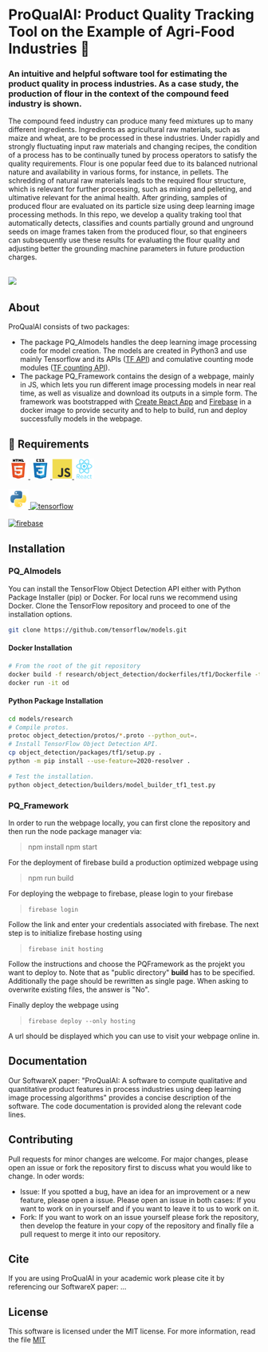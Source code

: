 # ProQualAI: Product Quality Tracking Tool on the Example of Agri-Food Industries 🌾 

### An intuitive and helpful software tool for estimating the product quality in process industries. As a case study, the production of flour in the context of the compound feed industry is shown.
The compound feed industry can produce many feed mixtures up to many different ingredients. Ingredients as agricultural raw materials, such as maize and wheat, are to be processed in these industries. Under rapidly and strongly fluctuating input raw materials and changing recipes, the condition of a process has to be continually tuned by process operators to satisfy the quality requirements. Flour is one popular feed due to its balanced nutrional nature and availability in various forms, for instance, in pellets. The schredding of natural raw materials leads to the required flour structure, which is relevant for further processing, such as mixing and pelleting, and ultimative relevant for the animal health.
After grinding, samples of produced flour are evaluated on its particle size using deep learning image processing methods. In this repo, we develop a quality traking tool that automatically detects, classifies and counts partially ground and unground seeds on image frames taken from the produced flour, so that engineers can subsequently use these results for evaluating the flour quality and adjusting better the grounding machine parameters in future production charges. 

<br>
<img src="./PQ_Framework/public/images/webpage_example.gif"/>
<br>

## About
ProQualAI consists of two packages: 
*  The package PQ_AImodels handles the deep learning image processing code for model creation. The models are created in Python3 and use mainly Tensorflow and its APIs ([TF API](https://github.com/tensorflow/models/blob/master/research/object_detection/g3doc/tf1.md)) and comulative counting mode modules ([TF counting API](https://github.com/ahmetozlu/tensorflow_object_counting_api)).
*  The package PQ_Framework contains the design of a webpage, mainly in JS, which lets you run different image processing models in near real time, as well as visualize and download its outputs in a simple form. The framework was bootstrapped with [Create React App](https://github.com/facebook/create-react-app) and [Firebase](https://firebase.google.com/running) in a docker image to provide security and to help to build, run and deploy successfully models in the webpage. 

## 🧰 Requirements 

<a href="https://www.w3.org/html/" target="_blank"> <img src="https://raw.githubusercontent.com/devicons/devicon/master/icons/html5/html5-original-wordmark.svg" alt="html5" width="40" height="40"/> </a> <a href="https://www.w3schools.com/css/" target="_blank"> <img src="https://raw.githubusercontent.com/devicons/devicon/master/icons/css3/css3-original-wordmark.svg" alt="css3" width="40" height="40"/> </a> <a href="https://developer.mozilla.org/en-US/docs/Web/JavaScript" target="_blank"> <img src="https://raw.githubusercontent.com/devicons/devicon/master/icons/javascript/javascript-original.svg" alt="javascript" width="40" height="40"/> </a> <a href="https://reactjs.org/" target="_blank"> <img src="https://raw.githubusercontent.com/devicons/devicon/master/icons/react/react-original-wordmark.svg" alt="react" width="40" height="40"/> </a> 
<br></br>
<a href="https://www.python.org" target="_blank"> <img src="https://raw.githubusercontent.com/devicons/devicon/master/icons/python/python-original.svg" alt="python" width="40" height="40"/> </a>
<a href="https://www.tensorflow.org" target="_blank"> <img src="https://www.vectorlogo.zone/logos/tensorflow/tensorflow-icon.svg" alt="tensorflow" width="40" height="40"/> </a> 
</a>
<br></br>
</a> <a href="https://firebase.google.com/" target="_blank"> <img src="https://www.vectorlogo.zone/logos/firebase/firebase-icon.svg" alt="firebase" width="40" height="40"/> </a>

## Installation
### PQ_AImodels
You can install the TensorFlow Object Detection API either with Python Package Installer (pip) or Docker. For local runs we recommend using Docker.
Clone the TensorFlow repository and proceed to one of the installation options.

```bash
git clone https://github.com/tensorflow/models.git
```

#### Docker Installation

```bash
# From the root of the git repository
docker build -f research/object_detection/dockerfiles/tf1/Dockerfile -t od .
docker run -it od
```

#### Python Package Installation

```bash
cd models/research
# Compile protos.
protoc object_detection/protos/*.proto --python_out=.
# Install TensorFlow Object Detection API.
cp object_detection/packages/tf1/setup.py .
python -m pip install --use-feature=2020-resolver .
```

```bash
# Test the installation.
python object_detection/builders/model_builder_tf1_test.py
```

### PQ_Framework
In order to run the webpage locally, you can first clone the repository and then run the node package manager via: 
> npm install 
> npm start  

For the deployment of firebase build a production optimized webpage using  
> npm run build 

For deploying the webpage to firebase, please login to your firebase  
> ``` firebase login ``` 

Follow the link and enter your credentials associated with firebase. The next step is to initialize firebase hosting using  

> ``` firebase init hosting ```

Follow the instructions and choose the PQFramework as the projekt you want to deploy to. Note that as "public directory" **build** has to be specified. Additionally the page should be rewritten as single page. When asking to overwrite existing files, the answer is "No".  

Finally deploy the webpage using 

> ``` firebase deploy --only hosting ```

A url should be displayed which you can use to visit your webpage online in.

## Documentation
Our SoftwareX paper: "ProQualAI: A software to compute qualitative and quantitative product features in process industries using deep learning image processing algorithms" provides a concise description of the software. 
The code documentation is provided along the relevant code lines.

## Contributing
Pull requests for minor changes are welcome. For major changes, please open an issue or fork the repository first to discuss what you would like to change. In oder words:

* Issue: If you spotted a bug, have an idea for an improvement or a new feature, please open a issue. Please open an issue in both cases: If you want to work on in yourself and if you want to leave it to us to work on it.
* Fork: If you want to work on an issue yourself please fork the repository, then develop the feature in your copy of the repository and finally file a pull request to merge it into our repository.

## Cite
If you are using ProQualAI in your academic work please cite it by referencing our SoftwareX paper:
...

## License
This software is licensed under the MIT license. For more information, read the file [MIT](https://choosealicense.com/licenses/mit/)

